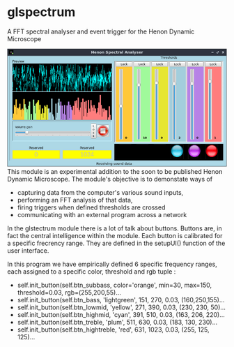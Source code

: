# glspectrum
A FFT spectral analyser and event trigger for the Henon Dynamic Microscope<br/>
<div align-"center"><img src="https://raw.githubusercontent.com/scottmarlin/glspectrum/main/spectrum-analyser.gif"><//div><br/>
This module is an experimental addition to the soon to be published Henon Dynamic Microscope. The module's objective is to demonstate ways
of 
<UL>
<li>capturing data from the computer's various sound inputs,</li>
<li>performing an FFT analysis of that data,</li>
<li>firing triggers when defined thresholds are crossed</li>
<li>communicating with an external program across a network</li>
</UL>

In the glstectrum module there is a lot of talk about buttons. Buttons are, in fact the central intelligence within the module.
Each button is calibrated for a specific frecrency range. They are defined in the setupUI() function of the user interface.
<p>
In this program we have empirically defined 6 specific frequency ranges, each assigned to a specific color, threshold and rgb tuple :
<ul>
        <li>self.init_button(self.btn_subbass, color='orange', min=30, max=150, threshold=0.03, rgb=(255,200,55)...</li>
        <li>self.init_button(self.btn_bass, 'lightgreen', 151, 270, 0.03, (160,250,155)...</li>
        <li>self.init_button(self.btn_lowmid, 'yellow', 271, 390, 0.03, (230, 230, 50)...</li>
        <li>self.init_button(self.btn_highmid, 'cyan', 391, 510, 0.03, (163, 206, 220)...</li>
        <li>self.init_button(self.btn_treble, 'plum', 511, 630, 0.03, (183, 130, 230)...</li>
        <li>self.init_button(self.btn_hightreble, 'red', 631, 1023, 0.03, (255, 125, 125)...</li>
</ul>
</p>

